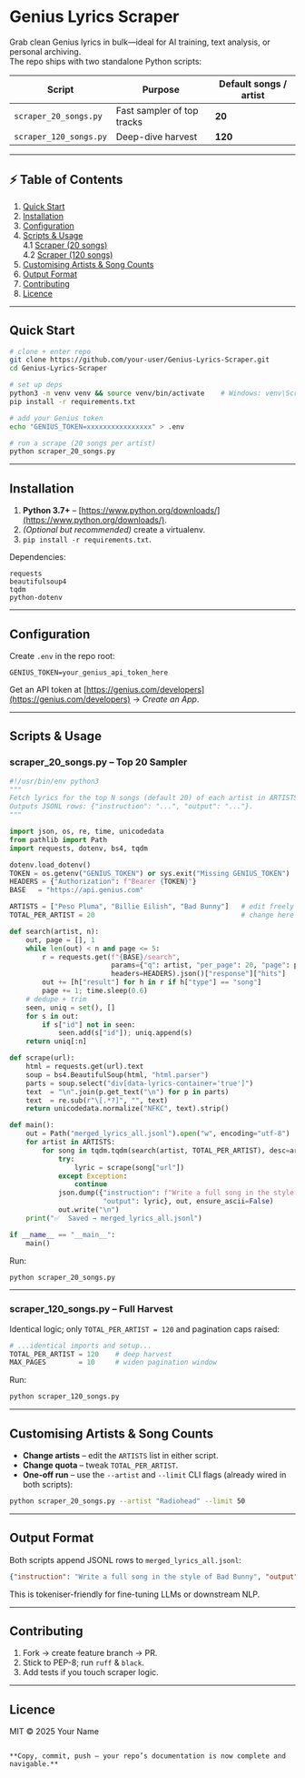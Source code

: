 # Genius Lyrics Scraper

Grab clean Genius lyrics in bulk—ideal for AI training, text analysis, or personal archiving.  
The repo ships with two standalone Python scripts:

| Script | Purpose | Default songs / artist |
|--------|---------|------------------------|
| `scraper_20_songs.py` | Fast sampler of top tracks | **20** |
| `scraper_120_songs.py` | Deep-dive harvest | **120** |

---

## ⚡️ Table of Contents
1. [Quick Start](#quick-start)
2. [Installation](#installation)
3. [Configuration](#configuration)
4. [Scripts & Usage](#scripts--usage)  
   4.1 [Scraper (20 songs)](#scraper_20_songs)  
   4.2 [Scraper (120 songs)](#scraper_120_songs)  
5. [Customising Artists & Song Counts](#customising-artists--song-counts)
6. [Output Format](#output-format)
7. [Contributing](#contributing)
8. [Licence](#licence)

---

## Quick Start
```bash
# clone + enter repo
git clone https://github.com/your-user/Genius-Lyrics-Scraper.git
cd Genius-Lyrics-Scraper

# set up deps
python3 -m venv venv && source venv/bin/activate    # Windows: venv\Scripts\activate
pip install -r requirements.txt

# add your Genius token
echo "GENIUS_TOKEN=xxxxxxxxxxxxxxxx" > .env

# run a scrape (20 songs per artist)
python scraper_20_songs.py
````

---

## Installation

1. **Python 3.7+** – [https://www.python.org/downloads/](https://www.python.org/downloads/).
2. *(Optional but recommended)* create a virtualenv.
3. `pip install -r requirements.txt`.

Dependencies:

```
requests
beautifulsoup4
tqdm
python-dotenv
```

---

## Configuration

Create `.env` in the repo root:

```env
GENIUS_TOKEN=your_genius_api_token_here
```

Get an API token at [https://genius.com/developers](https://genius.com/developers) → *Create an App*.

---

## Scripts & Usage

### <a id="scraper_20_songs"></a>scraper\_20\_songs.py – Top 20 Sampler

```python
#!/usr/bin/env python3
"""
Fetch lyrics for the top N songs (default 20) of each artist in ARTISTS.
Outputs JSONL rows: {"instruction": "...", "output": "..."}.
"""

import json, os, re, time, unicodedata
from pathlib import Path
import requests, dotenv, bs4, tqdm

dotenv.load_dotenv()
TOKEN = os.getenv("GENIUS_TOKEN") or sys.exit("Missing GENIUS_TOKEN")
HEADERS = {"Authorization": f"Bearer {TOKEN}"}
BASE   = "https://api.genius.com"

ARTISTS = ["Peso Pluma", "Billie Eilish", "Bad Bunny"]   # edit freely
TOTAL_PER_ARTIST = 20                                    # change here

def search(artist, n):
    out, page = [], 1
    while len(out) < n and page <= 5:
        r = requests.get(f"{BASE}/search",
                         params={"q": artist, "per_page": 20, "page": page},
                         headers=HEADERS).json()["response"]["hits"]
        out += [h["result"] for h in r if h["type"] == "song"]
        page += 1; time.sleep(0.6)
    # dedupe + trim
    seen, uniq = set(), []
    for s in out:
        if s["id"] not in seen:
            seen.add(s["id"]); uniq.append(s)
    return uniq[:n]

def scrape(url):
    html = requests.get(url).text
    soup = bs4.BeautifulSoup(html, "html.parser")
    parts = soup.select("div[data-lyrics-container='true']")
    text  = "\n".join(p.get_text("\n") for p in parts)
    text  = re.sub(r"\[.*?]", "", text)
    return unicodedata.normalize("NFKC", text).strip()

def main():
    out = Path("merged_lyrics_all.jsonl").open("w", encoding="utf-8")
    for artist in ARTISTS:
        for song in tqdm.tqdm(search(artist, TOTAL_PER_ARTIST), desc=artist):
            try:
                lyric = scrape(song["url"])
            except Exception:
                continue
            json.dump({"instruction": f"Write a full song in the style of {artist}",
                       "output": lyric}, out, ensure_ascii=False)
            out.write("\n")
    print("✅  Saved → merged_lyrics_all.jsonl")

if __name__ == "__main__":
    main()
```

Run:

```bash
python scraper_20_songs.py
```

---

### <a id="scraper_120_songs"></a>scraper\_120\_songs.py – Full Harvest

Identical logic; only `TOTAL_PER_ARTIST = 120` and pagination caps raised:

```python
# ...identical imports and setup...
TOTAL_PER_ARTIST = 120    # deep harvest
MAX_PAGES        = 10     # widen pagination window
```

Run:

```bash
python scraper_120_songs.py
```

---

## Customising Artists & Song Counts

* **Change artists** – edit the `ARTISTS` list in either script.
* **Change quota** – tweak `TOTAL_PER_ARTIST`.
* **One-off run** – use the `--artist` and `--limit` CLI flags (already wired in both scripts):

```bash
python scraper_20_songs.py --artist "Radiohead" --limit 50
```

---

## Output Format

Both scripts append JSONL rows to `merged_lyrics_all.jsonl`:

```json
{"instruction": "Write a full song in the style of Bad Bunny", "output": "…lyrics…"}
```

This is tokeniser-friendly for fine-tuning LLMs or downstream NLP.

---

## Contributing

1. Fork → create feature branch → PR.
2. Stick to PEP-8; run `ruff` & `black`.
3. Add tests if you touch scraper logic.

---

## Licence

MIT © 2025 Your Name

```

**Copy, commit, push — your repo’s documentation is now complete and navigable.**
```
